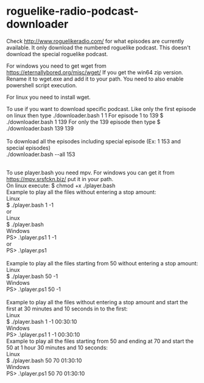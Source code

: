 # roguelike-radio-podcast-downloader

Check http://www.roguelikeradio.com/ for what episodes are currently available.
It only download the numbered roguelike podcast.  This doesn't download the special roguelike podcast.  

For windows you need to get wget from https://eternallybored.org/misc/wget/
If you get the win64 zip version.  Rename it to wget.exe and add it to your path.
You need to also enable powershell script execution.

For linux you need to install wget.

To use if you want to download specific podcast.  Like only the first episode on linux then type ./downloader.bash 1 1  For episode
1 to 139 $ ./downloader.bash 1 139 For only the 139 episode then type $ ./downloader.bash 139 139 <br />
<br />
To download all the episodes including special episode (Ex: 1 153 and special episodes) <br />
./downloader.bash --all 153 <br />
<br />

To use player.bash you need mpv. For windows you can get it from https://mpv.srsfckn.biz/ put it in your path.<br />
On linux execute: $ chmod +x ./player.bash <br />
Example to play all the files without entering a stop amount: <br />
Linux <br />
$ ./player.bash 1 -1 <br />
or <br />
Linux <br />
$ ./player.bash <br />
Windows <br >
PS> .\player.ps1 1 -1 <br />
or <br />
PS> .\player.ps1 <br />
<br />
Example to play all the files starting from 50 without entering a stop amount: <br />
Linux <br />
$ ./player.bash 50 -1 <br />
Windows <br />
PS> .\player.ps1 50 -1 <br />
<br />
Example to play all the files without entering a stop amount and start the first at 30 minutes and 10 seconds in to the first: <br />
Linux <br />
$ ./player.bash 1 -1 00:30:10 <br />
Windows <br />
PS> .\player.ps1 1 -1 00:30:10
<br />
Example to play all the files starting from 50 and ending at 70 and start the 50 at 1 hour 30 minutes and 10 seconds: <br />
Linux <br />
$ ./player.bash 50 70 01:30:10 <br />
Windows <br />
PS> .\player.ps1 50 70 01:30:10 <br />
